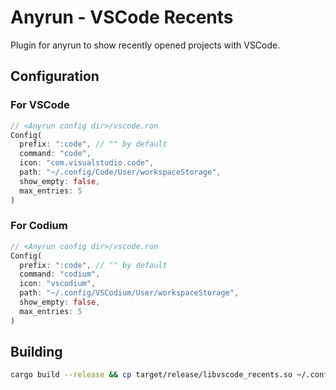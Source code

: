 # Anyrun - VSCode Recents
Plugin for anyrun to show recently opened projects with VSCode.

## Configuration
### For VSCode
```rust
// <Anyrun config dir>/vscode.ron
Config(
  prefix: ":code", // "" by default
  command: "code",
  icon: "com.visualstudio.code",
  path: "~/.config/Code/User/workspaceStorage",
  show_empty: false,
  max_entries: 5
)
```
### For Codium
```rust
// <Anyrun config dir>/vscode.ron
Config(
  prefix: ":code", // "" by default
  command: "codium",
  icon: "vscodium",
  path: "~/.config/VSCodium/User/workspaceStorage",
  show_empty: false,
  max_entries: 5
)
```

## Building
```bash
cargo build --release && cp target/release/libvscode_recents.so ~/.config/anyrun/plugins/
```
